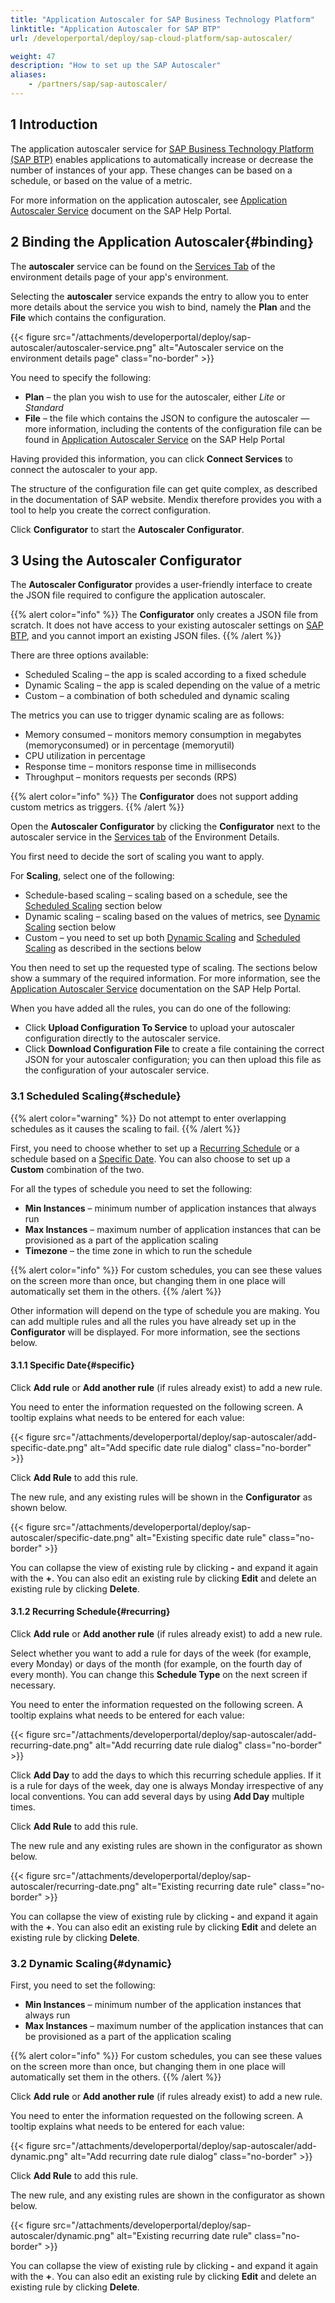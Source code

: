 ```yaml
---
title: "Application Autoscaler for SAP Business Technology Platform"
linktitle: "Application Autoscaler for SAP BTP"
url: /developerportal/deploy/sap-cloud-platform/sap-autoscaler/

weight: 47
description: "How to set up the SAP Autoscaler"
aliases:
    - /partners/sap/sap-autoscaler/
---
```


## 1 Introduction

The application autoscaler service for [SAP Business Technology Platform (SAP BTP)](/developerportal/deploy/sap-cloud-platform/) enables applications to automatically increase or decrease the number of instances of your app. These changes can be based on a schedule, or based on the value of a metric.

For more information on the application autoscaler, see [Application Autoscaler Service](https://help.sap.com/docs/CSI/b651ed9a533d41339f05b12549d8d706/c5d349a5ea354971839b7922d13c04e4.html?q=application%20autoscaler%20service) document on the SAP Help Portal.

## 2 Binding the Application Autoscaler{#binding}

The **autoscaler** service can be found on the [Services Tab](/developerportal/deploy/sap-cloud-platform/#binding-services) of the environment details page of your app's environment.

Selecting the **autoscaler** service expands the entry to allow you to enter more details about the service you wish to bind, namely the **Plan** and the **File** which contains the configuration.

{{< figure src="/attachments/developerportal/deploy/sap-autoscaler/autoscaler-service.png" alt="Autoscaler service on the environment details page" class="no-border" >}}

You need to specify the following:

* **Plan** – the plan you wish to use for the autoscaler, either *Lite* or *Standard*
* **File** – the file which contains the JSON to configure the autoscaler — more information, including the contents of the configuration file can be found in [Application Autoscaler Service](https://help.sap.com/docs/application-autoscaler/application-autoscaler/defining-scaling-policy) on the SAP Help Portal

Having provided this information, you can click **Connect Services** to connect the autoscaler to your app.

The structure of the configuration file can get quite complex, as described in the documentation of SAP website. Mendix therefore provides you with a tool to help you create the correct configuration.

Click **Configurator** to start the **Autoscaler Configurator**.

## 3 Using the Autoscaler Configurator

The **Autoscaler Configurator** provides a user-friendly interface to create the JSON file required to configure the application autoscaler.

{{% alert color="info" %}}
The **Configurator** only creates a JSON file from scratch. It does not have access to your existing autoscaler settings on [SAP BTP](/developerportal/deploy/sap-cloud-platform/), and you cannot import an existing JSON files.
{{% /alert %}}

There are three options available:

* Scheduled Scaling – the app is scaled according to a fixed schedule
* Dynamic Scaling – the app is scaled depending on the value of a metric
* Custom – a combination of both scheduled and dynamic scaling

The metrics you can use to trigger dynamic scaling are as follows:

* Memory consumed – monitors memory consumption in megabytes (memoryconsumed) or in percentage (memoryutil)
* CPU utilization in percentage
* Response time – monitors response time in milliseconds
* Throughput – monitors requests per seconds (RPS)

{{% alert color="info" %}}
The **Configurator** does not support adding custom metrics as triggers.
{{% /alert %}}

Open the **Autoscaler Configurator** by clicking the **Configurator** next to the autoscaler service in the [Services tab](/developerportal/deploy/sap-cloud-platform/) of the Environment Details.

You first need to decide the sort of scaling you want to apply.

For **Scaling**, select one of the following:

* Schedule-based scaling – scaling based on a schedule, see the [Scheduled Scaling](#schedule) section below
* Dynamic scaling – scaling based on the values of metrics, see [Dynamic Scaling](#dynamic) section below
* Custom – you need to set up both [Dynamic Scaling](#dynamic) and [Scheduled Scaling](#schedule) as described in the sections below

You then need to set up the requested type of scaling. The sections below show a summary of the required information. For more information, see the [Application Autoscaler Service](https://help.sap.com/docs/CSI/b651ed9a533d41339f05b12549d8d706/c5d349a5ea354971839b7922d13c04e4.html?q=application%20autoscaler%20service) documentation on the SAP Help Portal.

When you have added all the rules, you can do one of the following:

* Click **Upload Configuration To Service** to upload your autoscaler configuration directly to the autoscaler service.
* Click **Download Configuration File** to create a file containing the correct JSON for your autoscaler configuration; you can then upload this file as the configuration of your autoscaler service.

### 3.1 Scheduled Scaling{#schedule}

{{% alert color="warning" %}}
Do not attempt to enter overlapping schedules as it causes the scaling to fail.
{{% /alert %}}

First, you need to choose whether to set up a [Recurring Schedule](#recurring) or a schedule based on a [Specific Date](#specific). You can also choose to set up a **Custom** combination of the two.

For all the types of schedule you need to set the following:

* **Min Instances** – minimum number of application instances that always run
* **Max Instances** – maximum number of application instances that can be provisioned as a part of the application scaling
* **Timezone** – the time zone in which to run the schedule

{{% alert color="info" %}}
For custom schedules, you can see these values on the screen more than once, but changing them in one place will automatically set them in the others.
{{% /alert %}}

Other information will depend on the type of schedule you are making. You can add multiple rules and all the rules you have already set up in the **Configurator** will be displayed. For more information, see the sections below.

#### 3.1.1 Specific Date{#specific}

Click **Add rule** or **Add another rule** (if rules already exist) to add a new rule.

You need to enter the information requested on the following screen. A tooltip explains what needs to be entered for each value:

{{< figure src="/attachments/developerportal/deploy/sap-autoscaler/add-specific-date.png" alt="Add specific date rule dialog" class="no-border" >}}

Click **Add Rule** to add this rule.

The new rule, and any existing rules will be shown in the **Configurator** as shown below.

{{< figure src="/attachments/developerportal/deploy/sap-autoscaler/specific-date.png" alt="Existing specific date rule" class="no-border" >}}

You can collapse the view of existing rule by clicking **-** and expand it again with the **+**.
You can also edit an existing rule by clicking **Edit** and delete an existing rule by clicking **Delete**.

#### 3.1.2 Recurring Schedule{#recurring}

Click **Add rule** or **Add another rule** (if rules already exist) to add a new rule.

Select whether you want to add a rule for days of the week (for example, every Monday) or days of the month (for example, on the fourth day of every month). You can change this **Schedule Type** on the next screen if necessary.

You need to enter the information requested on the following screen. A tooltip explains what needs to be entered for each value:

{{< figure src="/attachments/developerportal/deploy/sap-autoscaler/add-recurring-date.png" alt="Add recurring date rule dialog" class="no-border" >}}

Click **Add Day** to add the days to which this recurring schedule applies. If it is a rule for days of the week, day one is always Monday irrespective of any local conventions. You can add several days by using **Add Day** multiple times.

Click **Add Rule** to add this rule.

The new rule and any existing rules are shown in the configurator as shown below.

{{< figure src="/attachments/developerportal/deploy/sap-autoscaler/recurring-date.png" alt="Existing recurring date rule" class="no-border" >}}

You can collapse the view of existing rule by clicking **-** and expand it again with the **+**.
You can also edit an existing rule by clicking **Edit** and delete an existing rule by clicking **Delete**.

### 3.2 Dynamic Scaling{#dynamic}

First, you need to set the following:

* **Min Instances** – minimum number of the application instances that always run
* **Max Instances** – maximum number of the application instances that can be provisioned as a part of the application scaling

{{% alert color="info" %}}
For custom schedules, you can see these values on the screen more than once, but changing them in one place will automatically set them in the others.
{{% /alert %}}

Click **Add rule** or **Add another rule** (if rules already exist) to add a new rule.

You need to enter the information requested on the following screen. A tooltip explains what needs to be entered for each value:

{{< figure src="/attachments/developerportal/deploy/sap-autoscaler/add-dynamic.png" alt="Add recurring date rule dialog" class="no-border" >}}

Click **Add Rule** to add this rule.

The new rule, and any existing rules are shown in the configurator as shown below.

{{< figure src="/attachments/developerportal/deploy/sap-autoscaler/dynamic.png" alt="Existing recurring date rule" class="no-border" >}}

You can collapse the view of existing rule by clicking **-** and expand it again with the **+**.
You can also edit an existing rule by clicking **Edit** and delete an existing rule by clicking **Delete**.
